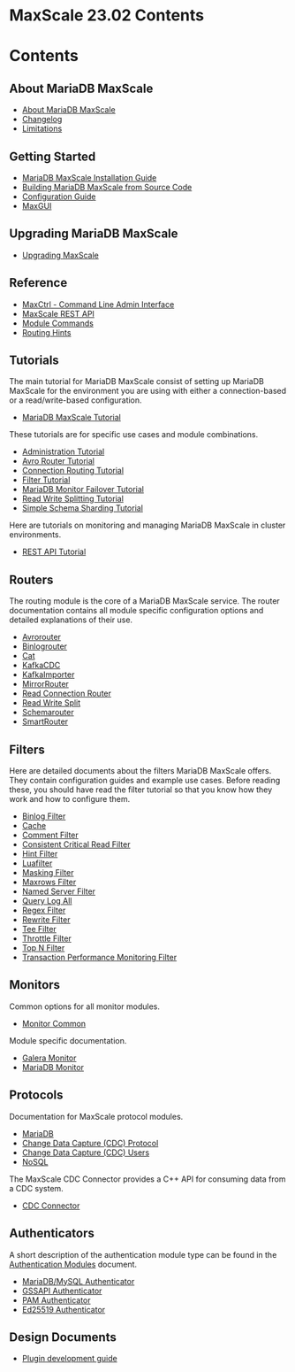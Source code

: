 
# MaxScale 23.02 Contents

# Contents


## About MariaDB MaxScale


* [About MariaDB MaxScale](mariadb-maxscale-23-02-about/mariadb-maxscale-2302-about-mariadb-maxscale.md)
* [Changelog](mariadb-maxscale-2302-changelog.md)
* [Limitations](mariadb-maxscale-23-02-about/mariadb-maxscale-2302-limitations-and-known-issues-within-mariadb-maxscale.md)


## Getting Started


* [MariaDB MaxScale Installation Guide](mariadb-maxscale-23-02-getting-started/mariadb-maxscale-2302-mariadb-maxscale-installation-guide.md)
* [Building MariaDB MaxScale from Source Code](mariadb-maxscale-23-02-getting-started/mariadb-maxscale-2302-building-mariadb-maxscale-from-source-code.md)
* [Configuration Guide](mariadb-maxscale-23-02-getting-started/mariadb-maxscale-2302-mariadb-maxscale-configuration-guide.md)
* [MaxGUI](mariadb-maxscale-23-02-getting-started/mariadb-maxscale-2302-mariadb-maxscale-maxgui-guide.md)


## Upgrading MariaDB MaxScale


* [Upgrading MaxScale](mariadb-maxscale-23-02-upgrading/mariadb-maxscale-2302-maxscale-2302-upgrading-mariadb-maxscale.md)


## Reference


* [MaxCtrl - Command Line Admin Interface](mariadb-maxscale-23-02-reference/mariadb-maxscale-2302-maxctrl.md)
* [MaxScale REST API](mariadb-maxscale-23-02-tutorials/mariadb-maxscale-2302-rest-api-tutorial.md)
* [Module Commands](mariadb-maxscale-23-02-reference/mariadb-maxscale-2302-module-commands.md)
* [Routing Hints](mariadb-maxscale-23-02-reference/mariadb-maxscale-2302-hint-syntax.md)


## Tutorials


The main tutorial for MariaDB MaxScale consist of setting up MariaDB MaxScale for the environment you are using with either a connection-based or a read/write-based configuration.


* [MariaDB MaxScale Tutorial](mariadb-maxscale-23-02-tutorials/mariadb-maxscale-2302-setting-up-mariadb-maxscale.md)


These tutorials are for specific use cases and module combinations.


* [Administration Tutorial](mariadb-maxscale-23-02-tutorials/mariadb-maxscale-2302-mariadb-maxscale-administration-tutorial.md)
* [Avro Router Tutorial](mariadb-maxscale-23-02-tutorials/mariadb-maxscale-2302-avrorouter-tutorial.md)
* [Connection Routing Tutorial](mariadb-maxscale-23-02-tutorials/mariadb-maxscale-2302-connection-routing-with-mariadb-maxscale.md)
* [Filter Tutorial](mariadb-maxscale-23-02-tutorials/mariadb-maxscale-2302-filters.md)
* [MariaDB Monitor Failover Tutorial](mariadb-maxscale-23-02-tutorials/mariadb-maxscale-2302-automatic-failover-with-mariadb-monitor.md)
* [Read Write Splitting Tutorial](mariadb-maxscale-23-02-tutorials/mariadb-maxscale-2302-read-write-splitting-with-mariadb-maxscale.md)
* [Simple Schema Sharding Tutorial](mariadb-maxscale-23-02-tutorials/mariadb-maxscale-2302-simple-sharding-with-two-servers.md)


Here are tutorials on monitoring and managing MariaDB MaxScale in cluster environments.


* [REST API Tutorial](mariadb-maxscale-23-02-tutorials/mariadb-maxscale-2302-rest-api-tutorial.md)


## Routers


The routing module is the core of a MariaDB MaxScale service. The router documentation
contains all module specific configuration options and detailed explanations
of their use.


* [Avrorouter](mariadb-maxscale-23-02-tutorials/mariadb-maxscale-2302-avrorouter-tutorial.md)
* [Binlogrouter](mariadb-maxscale-23-02-routers/mariadb-maxscale-2302-binlogrouter-24.md)
* [Cat](mariadb-maxscale-23-02-routers/mariadb-maxscale-2302-cat.md)
* [KafkaCDC](mariadb-maxscale-23-02-routers/mariadb-maxscale-2302-kafkacdc.md)
* [KafkaImporter](https://mariadb.com/kb/en/mariadb-maxscale-2302-kafkaimporter/)
* [MirrorRouter](mariadb-maxscale-23-02-routers/mariadb-maxscale-2302-mirror.md)
* [Read Connection Router](mariadb-maxscale-23-02-routers/mariadb-maxscale-2302-readconnroute.md)
* [Read Write Split](mariadb-maxscale-23-02-routers/mariadb-maxscale-2302-readwritesplit.md)
* [Schemarouter](mariadb-maxscale-23-02-routers/mariadb-maxscale-2302-schemarouter.md)
* [SmartRouter](mariadb-maxscale-23-02-routers/mariadb-maxscale-2302-smartrouter.md)


## Filters


Here are detailed documents about the filters MariaDB MaxScale offers. They contain configuration guides and example use cases. Before reading these, you should have read the filter tutorial so that you know how they work and how to configure them.


* [Binlog Filter](mariadb-maxscale-23-02-filters/mariadb-maxscale-2302-binlog-filter.md)
* [Cache](mariadb-maxscale-23-02-filters/mariadb-maxscale-2302-cache.md)
* [Comment Filter](mariadb-maxscale-23-02-filters/mariadb-maxscale-2302-comment-filter.md)
* [Consistent Critical Read Filter](mariadb-maxscale-23-02-filters/mariadb-maxscale-2302-consistent-critical-read-filter.md)
* [Hint Filter](mariadb-maxscale-23-02-filters/mariadb-maxscale-2302-hintfilter.md)
* [Luafilter](mariadb-maxscale-23-02-filters/mariadb-maxscale-2302-lua-filter.md)
* [Masking Filter](mariadb-maxscale-23-02-filters/mariadb-maxscale-2302-masking.md)
* [Maxrows Filter](mariadb-maxscale-23-02-filters/mariadb-maxscale-2302-maxrows.md)
* [Named Server Filter](mariadb-maxscale-23-02-filters/mariadb-maxscale-2302-named-server-filter.md)
* [Query Log All](mariadb-maxscale-23-02-filters/mariadb-maxscale-2302-query-log-all-filter.md)
* [Regex Filter](mariadb-maxscale-23-02-filters/mariadb-maxscale-2302-regex-filter.md)
* [Rewrite Filter](mariadb-maxscale-23-02-filters/mariadb-maxscale-2302-rewrite-filter.md)
* [Tee Filter](mariadb-maxscale-23-02-filters/mariadb-maxscale-2302-tee-filter.md)
* [Throttle Filter](mariadb-maxscale-23-02-filters/mariadb-maxscale-2302-throttle.md)
* [Top N Filter](mariadb-maxscale-23-02-filters/mariadb-maxscale-2302-top-filter.md)
* [Transaction Performance Monitoring Filter](mariadb-maxscale-23-02-filters/mariadb-maxscale-2302-transaction-performance-monitoring-filter.md)


## Monitors


Common options for all monitor modules.


* [Monitor Common](mariadb-maxscale-23-02-monitors/mariadb-maxscale-2302-common-monitor-parameters.md)


Module specific documentation.


* [Galera Monitor](mariadb-maxscale-23-02-monitors/mariadb-maxscale-2302-galera-monitor.md)
* [MariaDB Monitor](mariadb-maxscale-23-02-monitors/mariadb-maxscale-2302-mariadb-monitor.md)


## Protocols


Documentation for MaxScale protocol modules.


* [MariaDB](mariadb-maxscale-23-02-protocols/mariadb-maxscale-2302-maxscale-2302-mariadb-protocol-module.md)
* [Change Data Capture (CDC) Protocol](mariadb-maxscale-23-02-protocols/mariadb-maxscale-2302-change-data-capture-cdc-protocol.md)
* [Change Data Capture (CDC) Users](mariadb-maxscale-23-02-protocols/mariadb-maxscale-2302-change-data-capture-cdc-users.md)
* [NoSQL](mariadb-maxscale-23-02-protocols/mariadb-maxscale-2302-nosql-protocol-module.md)


The MaxScale CDC Connector provides a C++ API for consuming data from a CDC system.


* [CDC Connector](mariadb-maxscale-23-02-connectors/mariadb-maxscale-2302-maxscale-cdc-connector.md)


## Authenticators


A short description of the authentication module type can be found in the
[Authentication Modules](mariadb-maxscale-23-02-authenticators/mariadb-maxscale-2302-authentication-modules.md)
document.


* [MariaDB/MySQL Authenticator](mariadb-maxscale-23-02-authenticators/mariadb-maxscale-2302-mysql-authenticator.md)
* [GSSAPI Authenticator](mariadb-maxscale-23-02-authenticators/mariadb-maxscale-2302-gssapi-client-authenticator.md)
* [PAM Authenticator](mariadb-maxscale-23-02-authenticators/mariadb-maxscale-2302-pam-authenticator.md)
* [Ed25519 Authenticator](mariadb-maxscale-23-02-authenticators/mariadb-maxscale-2302-ed25519-authenticator.md)


## Design Documents


* [Plugin development guide](mariadb-maxscale-23-02-design-documents/mariadb-maxscale-2302-mariadb-maxscale-plugin-development-guide.md)
